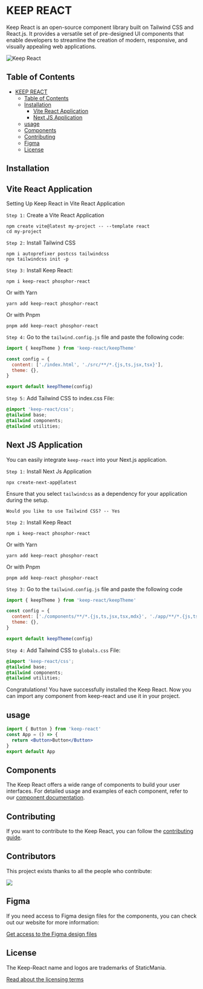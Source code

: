 # KEEP REACT

Keep React is an open-source component library built on Tailwind CSS and React.js. It provides a versatile set of pre-designed UI components that enable developers to streamline the creation of modern, responsive, and visually appealing web applications.

![Keep React](https://images.prismic.io/staticmania/468819ab-dcc8-4393-85b2-b93913eee369_For+Github.png?auto=compress,format)

## Table of Contents

- [KEEP REACT](#keep-react)
  - [Table of Contents](#table-of-contents)
  - [Installation](#installation)
    - [Vite React Application](#vite-react-application)
    - [Next JS Application](#next-js-application)
  - [usage](#usage)
  - [Components](#components)
  - [Contributing](#contributing)
  - [Figma](#figma)
  - [License](#license)

## Installation

## Vite React Application

Setting Up Keep React in Vite React Application

`Step 1:` Create a Vite React Application

```console
npm create vite@latest my-project -- --template react
cd my-project
```

`Step 2:` Install Tailwind CSS

```console
npm i autoprefixer postcss tailwindcss
npx tailwindcss init -p
```

`Step 3:` Install Keep React:

```console
npm i keep-react phosphor-react
```

Or with Yarn

```console
yarn add keep-react phosphor-react
```

Or with Pnpm

```console
pnpm add keep-react phosphor-react
```

`Step 4:` Go to the `tailwind.config.js` file and paste the
following code:

```jsx
import { keepTheme } from 'keep-react/keepTheme'

const config = {
  content: ['./index.html', './src/**/*.{js,ts,jsx,tsx}'],
  theme: {},
}

export default keepTheme(config)
```

`Step 5:` Add Tailwind CSS to index.css File:

```css
@import 'keep-react/css';
@tailwind base;
@tailwind components;
@tailwind utilities;
```

## Next JS Application

You can easily integrate `keep-react` into your Next.js application.

`Step 1:` Install Next Js Application

```console
npx create-next-app@latest
```

Ensure that you select `tailwindcss` as a dependency for your application during the setup.

`Would you like to use Tailwind CSS? -- Yes`

`Step 2:` Install Keep React

```console
npm i keep-react phosphor-react
```

Or with Yarn

```console
yarn add keep-react phosphor-react
```

Or with Pnpm

```console
pnpm add keep-react phosphor-react
```

`Step 3:` Go to the `tailwind.config.js` file and paste the
following code

```js
import { keepTheme } from 'keep-react/keepTheme'

const config = {
  content: ['./components/**/*.{js,ts,jsx,tsx,mdx}', './app/**/*.{js,ts,jsx,tsx,mdx}'],
  theme: {},
}

export default keepTheme(config)
```

`Step 4:` Add Tailwind CSS to `globals.css` File:

```css
@import 'keep-react/css';
@tailwind base;
@tailwind components;
@tailwind utilities;
```

Congratulations! You have successfully installed the Keep React. Now you can import any component from keep-react and use it in your project.

## usage

```jsx
import { Button } from 'keep-react'
const App = () => {
  return <Button>Button</Button>
}
export default App
```

## Components

The Keep React offers a wide range of components to build your user interfaces. For detailed usage and examples of each component, refer to our [component documentation](https://react.keepdesign.io/docs/getting-started/introduction).

## Contributing

If you want to contribute to the Keep React, you can follow the [contributing guide](https://github.com/StaticMania/keep-react/blob/main/Contribute.md).

## Contributors

This project exists thanks to all the people who contribute:

<a href="https://github.com/StaticMania/keep-react/graphs/contributors">
  <img src="https://contrib.rocks/image?repo=StaticMania/keep-react"/>
</a>

## Figma

If you need access to Figma design files for the components, you can check out our website for more information:

[Get access to the Figma design files](https://keepdesign.io)

## License

The Keep-React name and logos are trademarks of StaticMania.

[Read about the licensing terms](https://github.com/StaticMania/keep-react/blob/main/License)
